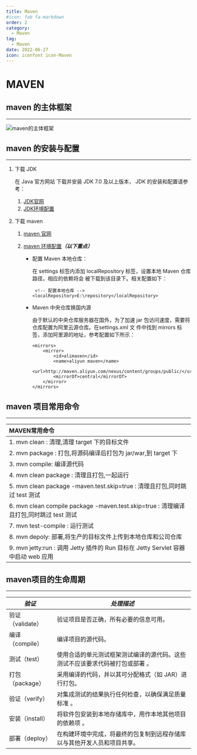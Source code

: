 ```yaml
---
title: Maven
#icon: fab fa-markdown
order: 2
category:
  - Maven
tag:
  - Maven
date: 2022-06-27
icon: iconfont icon-Maven
---
```

# MAVEN

## maven 的主体框架

---

![maven的主体框架](http://101.43.49.28:9000/blog/maven的主体框架.png)

## maven 的安装与配置

---

1. 下载 JDK

   在 Java 官⽅⽹站 下载并安装 JDK 7.0 及以上版本， JDK 的安装和配置请参考：

   1. [JDK官网](https://www.oracle.com/java/technologies/)
   2. [JDK环境配置](https://blog.csdn.net/xhmico/article/details/122390181)

2. 下载 maven

   1. [maven 官网](https://maven.apache.org/download.cgi)

   2. [maven 环境配置](https://blog.csdn.net/u012660464/article/details/114113349)***（以下重点）***

      * 配置 Maven 本地仓库：

        在 settings 标签内添加 localRepository 标签，设置本地 Maven 仓库路径，相应的依赖将会 被下载到该⽬录下。相关配置如下：

        ~~~maven
         <!-- 配置本地仓库 -->
        <localRepository>E:\repository</localRepository>
        ~~~

      * Maven 中央仓库换国内源

        由于默认的中央仓库服务器在国外，为了加速 jar 包访问速度，需要将仓库配置为阿⾥云源仓库。在settings.xml ⽂ 件中找到 mirrors 标签，添加阿⾥源的地址，参考配置如下所示：

        ~~~maven
        <mirrors>
            <mirror>
                <id>alimaven</id>
                <name>aliyun maven</name>
                <url>http://maven.aliyun.com/nexus/content/groups/public/</url>
                <mirrorOf>central</mirrorOf>
            </mirror>
        </mirrors>
        ~~~

## maven 项目常用命令

***

| MAVEN常用命令                                                                 |
|:--------------------------------------------------------------------------|
| 1. mvn clean : 清理,清理 target 下的⽬标⽂件                                        |
| 2. mvn package : 打包,将源码编译后打包为 jar/war,到 target 下                          |
| 3. mvn compile: 编译源代码                                                     |
| 4. mvn clean package : 清理且打包,⼀起运⾏                                         |
| 5. mvn clean package -maven.test.skip=true : 清理且打包,同时跳过 test 测试           |
| 6. mvn clean compile package -maven.test.skip=true : 清理编译且打包,同时跳过 test 测试 |
| 7. mvn test-compile : 运⾏测试                                                |
| 8. mvn depoly: 部署,将⽣产的⽬标⽂件上传到本地仓库和公司仓库                                    |
| 9. mvn jetty:run : 调⽤ Jetty 插件的 Run ⽬标在 Jetty Servlet 容器中启动 web 应⽤        |

## maven项目的生命周期

***

| ***验证***       | ***处理描述***                              |
| ---------------- |-----------------------------------------|
| 验证（validate） | 验证项⽬是否正确，所有必要的信息可⽤。                     |
| 编译（compile）  | 编译项⽬的源代码。                               |
| 测试（test）     | 使⽤合适的单元测试框架测试编译的源代码。这些测试不应该要求代码被打包或部署 。 |
| 打包（package）  | 采⽤编译的代码，并以其可分配格式（如 JAR）进⾏打包。            |
| 验证（verify）   | 对集成测试的结果执⾏任何检查，以确保满⾜质量标准 。              |
| 安装（install）  | 将软件包安装到本地存储库中，⽤作本地其他项⽬的依赖项 。            |
| 部署（deploy）   | 在构建环境中完成，将最终的包复制到远程存储库以与其他开发⼈员和项⽬共享。    |

